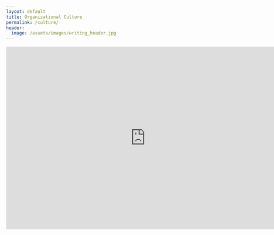 ```yaml
---
layout: default
title: Organizational Culture
permalink: /culture/
header:
  image: /assets/images/writing_header.jpg
--- 
```

<center><iframe src="https://docs.google.com/a/developresearch.net/forms/d/e/1FAIpQLSfcsB3XPvRFdvf3fsBhDuqNl2rVXCVzUdfq6psEkpfyQQTusg/viewform?embedded=true" width="760" height="500" frameborder="0" marginheight="0" marginwidth="0">Loading...</iframe></center>

